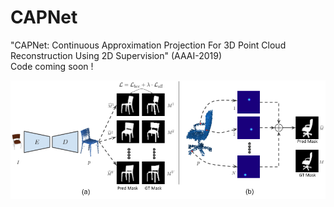 # CAPNet

"CAPNet: Continuous Approximation Projection For 3D Point Cloud Reconstruction Using 2D Supervision" (AAAI-2019)<br/>
Code coming soon !

![](approach_overview.png)
